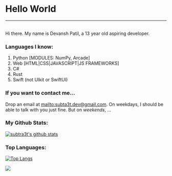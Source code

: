 # Hello World
<hr>
<br>
  Hi there. My name is Devansh Patil, a 13 year old aspiring developer.

### Languages I know:
1. Python [MODULES: NumPy, Arcade]
2. Web [HTML|CSS|JAVASCRIPT|JS FRAMEWORKS]
3. C#
4. Rust 
5. Swift (not UIkit or SwiftUI)


### If you want to contact me...

Drop an email at [mailto:subta3t.dev@gmail.com](subta3t.dev@gmail.com). On weekdays, I should be able to talk with you just fine. But on *weekends*, ...

### My Github Stats:

[![subtra3t's github stats](https://github-readme-stats.vercel.app/api?username=subtra3t&show_icons=true&icon_color=aaddff&theme=algolia&bg_color=45,000000,1e047d&custom_title=subtra3t's%20GitHub%20Stats&text_color=0099ff)](https://github.com/subtra3t)


### Top Languages:

[![Top Langs](https://github-readme-stats.vercel.app/api/top-langs/?username=subtra3t&exclude_repo=Scratch-Archive,github-slideshow)]()


![](https://hit.yhype.me/github/profile?user_id=70676380)
